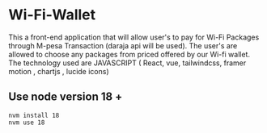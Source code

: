# Wi-Fi-Wallet

This a front-end application that will allow user's to pay for Wi-Fi Packages through M-pesa Transaction (daraja api will be used). The user's are allowed to choose any packages from priced offered by our Wi-fi wallet. The technology used are JAVASCRIPT ( React, vue, tailwindcss, framer motion , chartjs , lucide icons)

## Use node version 18 +
    nvm install 18
    nvm use 18
  


